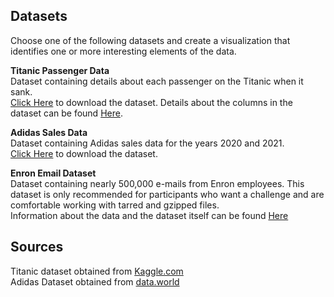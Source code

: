 
## Datasets
Choose one of the following datasets and create a visualization that identifies one or more interesting elements of the data.   

**Titanic Passenger Data**  
Dataset containing details about each passenger on the Titanic when it sank.  
[Click Here](https://BrockDSL.github.io/Data-Viz-Contest/TitanicPassengerData-Kaggle.csv) to download the dataset.  Details about the columns in the dataset can be found [Here](https://github.com/BrockDSL/Data-Viz-Contest/blob/main/TitanicColumnDetails.png).

**Adidas Sales Data**  
Dataset containing Adidas sales data for the years 2020 and 2021.  
[Click Here](https://BrockDSL.github.io/Data-Viz-Contest/Adidas%20US%20Sales%20Datasets.csv) to download the dataset.

**Enron Email Dataset**  
Dataset containing nearly 500,000 e-mails from Enron employees.  This dataset is only recommended for participants who want a challenge and are comfortable working with tarred and gzipped files.  
Information about the data and the dataset itself can be found [Here](https://www.cs.cmu.edu/~./enron/)


## Sources
Titanic dataset obtained from [Kaggle.com](Kaggle.com)  
Adidas Dataset obtained from [data.world](data.world)  
